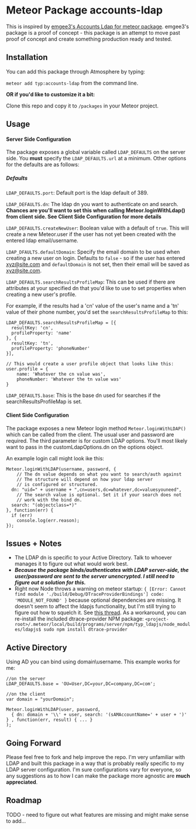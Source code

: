 Meteor Package accounts-ldap
============================

This is inspired by [emgee3's Accounts Ldap for meteor package](https://github.com/emgee3/meteor-accounts-ldap). emgee3's package is a proof of concept - this package is an attempt to move past proof of concept and create something production ready and tested.


Installation
------------

You can add this package through Atmosphere by typing:

`meteor add typ:accounts-ldap` from the command line.

**OR if you'd like to customize it a bit:**

Clone this repo and copy it to `/packages` in your Meteor project.


Usage
-----

#### Server Side Configuration
The package exposes a global variable called `LDAP_DEFAULTS` on the server side. You **must** specify the `LDAP_DEFAULTS.url` at a minimum. Other options for the defaults are as follows:

##### Defaults

`LDAP_DEFAULTS.port`: Default port is the ldap default of 389.

`LDAP_DEFAULTS.dn`: The ldap dn you want to authenticate on and search. **Chances are you'll want to set this when calling Meteor.loginWithLdap() from client side. See Client Side Configuration for more details**

`LDAP_DEFAULTS.createNewUser`: Boolean value with a default of `true`. This will create a new Meteor.user if the user has not yet been created with the entered ldap email/username.

`LDAP_DFAULTS.defaultDomain`: Specify the email domain to be used when creating a new user on login. Defaults to `false` - so if the user has entered xyz@site.com and `defaultDomain` is not set, then their email will be saved as xyz@site.com.

`LDAP_DEFAULTS.searchResultsProfileMap`: This can be used if there are attributes at your specified dn that you'd like to use to set properties when creating a new user's profile. 

For example, if the results had a 'cn' value of the user's name and a 'tn' value of their phone number, you'd set the `searchResultsProfileMap` to this:

```
LDAP_DEFAULTS.searchResultsProfileMap = [{
  resultKey: 'cn',
  profileProperty: 'name'
}, {
  resultKey: 'tn',
  profileProperty: 'phoneNumber'
}],

// This would create a user profile object that looks like this:
user.profile = {
    name: 'Whatever the cn value was',
    phoneNumber: 'Whatever the tn value was'
}
```

`LDAP_DEFAULTS.base`: This is the base dn used for searches if the searchResultsProfileMap is set.

#### Client Side Configuration

The package exposes a new Meteor login method `Meteor.loginWithLDAP()` which can be called from the client. The usual user and password are required. The third parameter is for custom LDAP options. You'll most likely want to pass in the customLdapOptions.dn on the options object.

An example login call might look ike this:

```
Meteor.loginWithLDAP(username, password, {
    // The dn value depends on what you want to search/auth against
    // The structure will depend on how your ldap server
    // is configured or structured.
  dn: "uid=" + username + ",cn=users,dc=whatever,dc=valuesyouneed",
    // The search value is optional. Set it if your search does not
    // work with the bind dn.
  search: "(objectclass=*)"
}, function(err) {
  if (err)
    console.log(err.reason);
});
```

Issues + Notes
-----

* The LDAP dn is specific to your Active Directory. Talk to whoever manages it to figure out what would work best.
* ***Because the package binds/authenticates with LDAP server-side, the user/password are sent to the server unencrypted. I still need to figure out a solution for this.***
* Right now Node throws a warning on meteor startup: `{ [Error: Cannot find module './build/Debug/DTraceProviderBindings'] code: 'MODULE_NOT_FOUND' }` because optional dependencies are missing. It doesn't seem to affect the ldapjs functionality, but I'm still trying to figure out how to squelch it. See [this thread](https://github.com/mcavage/node-ldapjs/issues/64). As a workaround, you can re-install the included dtrace-provider NPM package: `<project-root>/.meteor/local/build/programs/server/npm/typ_ldapjs/node_modules/ldapjs$ sudo npm install dtrace-provider`


Active Directory
-----

Using AD you can bind using domain\username. This example works for me:

```
//on the server
LDAP_DEFAULTS.base = 'OU=User,DC=your,DC=company,DC=com';

//on the client
var domain = "yourDomain";

Meteor.loginWithLDAP(user, password, 
  { dn: domain + '\\' + user, search: '(sAMAccountName=' + user + ')' } , function(err, result) { ... }
);
```


Going Forward
-----
Please feel free to fork and help improve the repo. I'm very unfamiliar with LDAP and built this package in a way that is probably really specific to my LDAP server configuration. I'm sure configurations vary for everyone, so any suggestions as to how I can make the package more agnostic are **much appreciated**.


Roadmap
-----
TODO - need to figure out what features are missing and might make sense to add...
